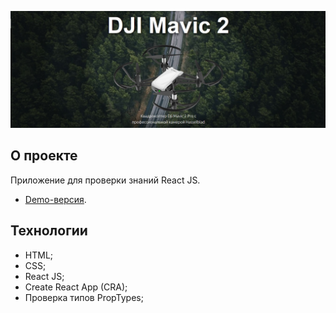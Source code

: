 <p align="center"><img src="https://github.com/AndreyKhailov/Dron_Mavic_Pro/blob/master/app/images/logo.jpg" max-width="1200"></p>

## О проекте

  Приложение для проверки знаний React JS.

- [Demo-версия](https://andreykhailov.github.io/quiz-react/).

## Технологии

- HTML;
- CSS;
- React JS;
- Create React App (CRA);
- Проверка типов PropTypes;
